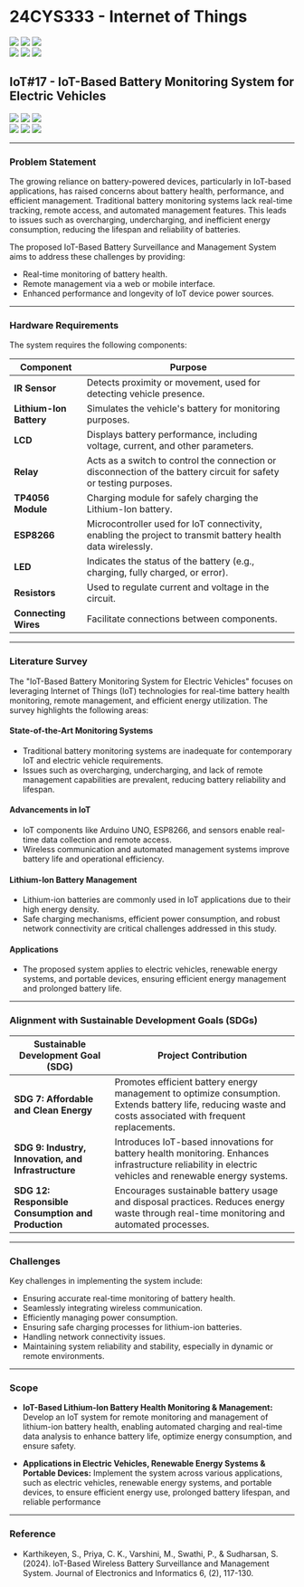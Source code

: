 # 24CYS333 - Internet of Things
![](https://img.shields.io/badge/Batch-22CYS-lightgreen) ![](https://img.shields.io/badge/UG-blue) ![](https://img.shields.io/badge/Subject-IoT-blue)
<br/>
![](https://img.shields.io/badge/Lecture-2-orange) ![](https://img.shields.io/badge/Practical-3-orange) ![](https://img.shields.io/badge/Credits-3-orange) <br/>

## IoT#17 - IoT-Based Battery Monitoring System for Electric Vehicles
![](https://img.shields.io/badge/Member-Krishnamoorthi_P_L-gold)  ![](https://img.shields.io/badge/Member-Mukesh_R-gold)  ![](https://img.shields.io/badge/Member-Karthick_M-gold) <br/> 
![](https://img.shields.io/badge/SDG-7-darkgreen) ![](https://img.shields.io/badge/SDG-9-darkgreen) ![](https://img.shields.io/badge/SDG-12-darkgreen) <br/>


---

### Problem Statement

The growing reliance on battery-powered devices, particularly in IoT-based applications, has raised concerns about battery health, performance, and efficient management. Traditional battery monitoring systems lack real-time tracking, remote access, and automated management features. This leads to issues such as overcharging, undercharging, and inefficient energy consumption, reducing the lifespan and reliability of batteries.

The proposed IoT-Based Battery Surveillance and Management System aims to address these challenges by providing:
- Real-time monitoring of battery health.
- Remote management via a web or mobile interface.
- Enhanced performance and longevity of IoT device power sources.

---

### Hardware Requirements

The system requires the following components:

| **Component**         | **Purpose**                                                                                         |
|------------------------|---------------------------------------------------------------------------------------------------------|
| **IR Sensor**          | Detects proximity or movement, used for detecting vehicle presence.                                     |
| **Lithium-Ion Battery**| Simulates the vehicle's battery for monitoring purposes.                                                |
| **LCD**                | Displays battery performance, including voltage, current, and other parameters.                         |
| **Relay**              | Acts as a switch to control the connection or disconnection of the battery circuit for safety or testing purposes. |
| **TP4056 Module**      | Charging module for safely charging the Lithium-Ion battery.                                            |
| **ESP8266**            | Microcontroller used for IoT connectivity, enabling the project to transmit battery health data wirelessly. |
| **LED**                | Indicates the status of the battery (e.g., charging, fully charged, or error).                          |
| **Resistors**          | Used to regulate current and voltage in the circuit.                                                   |
| **Connecting Wires**   | Facilitate connections between components.                                                             |

---

### Literature Survey

The "IoT-Based Battery Monitoring System for Electric Vehicles" focuses on leveraging Internet of Things (IoT) technologies for real-time battery health monitoring, remote management, and efficient energy utilization. The survey highlights the following areas:

#### State-of-the-Art Monitoring Systems
- Traditional battery monitoring systems are inadequate for contemporary IoT and electric vehicle requirements.
- Issues such as overcharging, undercharging, and lack of remote management capabilities are prevalent, reducing battery reliability and lifespan.

#### Advancements in IoT
- IoT components like Arduino UNO, ESP8266, and sensors enable real-time data collection and remote access.
- Wireless communication and automated management systems improve battery life and operational efficiency.

#### Lithium-Ion Battery Management
- Lithium-ion batteries are commonly used in IoT applications due to their high energy density.
- Safe charging mechanisms, efficient power consumption, and robust network connectivity are critical challenges addressed in this study.

#### Applications
- The proposed system applies to electric vehicles, renewable energy systems, and portable devices, ensuring efficient energy management and prolonged battery life.

---

### Alignment with Sustainable Development Goals (SDGs)

| **Sustainable Development Goal (SDG)** | **Project Contribution**                                                                                       |
|-----------------------------------------|---------------------------------------------------------------------------------------------------------------|
| **SDG 7: Affordable and Clean Energy**  | Promotes efficient battery energy management to optimize consumption. Extends battery life, reducing waste and costs associated with frequent replacements. |
| **SDG 9: Industry, Innovation, and Infrastructure** | Introduces IoT-based innovations for battery health monitoring. Enhances infrastructure reliability in electric vehicles and renewable energy systems. |
| **SDG 12: Responsible Consumption and Production** | Encourages sustainable battery usage and disposal practices. Reduces energy waste through real-time monitoring and automated processes. |

---

### Challenges

Key challenges in implementing the system include:
- Ensuring accurate real-time monitoring of battery health.
- Seamlessly integrating wireless communication.
- Efficiently managing power consumption.
- Ensuring safe charging processes for lithium-ion batteries.
- Handling network connectivity issues.
- Maintaining system reliability and stability, especially in dynamic or remote environments.

---

### Scope
-  **IoT-Based Lithium-Ion Battery Health Monitoring & Management:** Develop an IoT system for remote monitoring and management of lithium-ion battery health, enabling automated charging and real-time data analysis to enhance battery life, optimize energy consumption, and ensure safety.

- **Applications in Electric Vehicles, Renewable Energy Systems & Portable Devices:** Implement the system across various applications, such as electric vehicles, renewable energy systems, and portable devices, to ensure efficient energy use, prolonged battery lifespan, and reliable performance

---

### Reference
- Karthikeyen, S., Priya, C. K., Varshini, M., Swathi, P., & Sudharsan, S. (2024). loT-Based Wireless Battery Surveillance and Management System. Journal of Electronics and Informatics 6, (2), 117-130.



